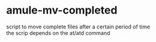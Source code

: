 # amule-mv-completed
script to move complete files after a certain period of time  
the scrip depends on the at/atd command
